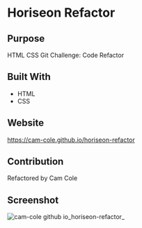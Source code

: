 # Horiseon Refactor 

## Purpose
HTML CSS Git Challenge: Code Refactor

## Built With
* HTML
* CSS

## Website
https://cam-cole.github.io/horiseon-refactor

## Contribution
Refactored by Cam Cole

## Screenshot
![cam-cole github io_horiseon-refactor_](https://user-images.githubusercontent.com/83198431/158091820-64547b03-2def-4357-8689-a3e8a80d5112.png)
